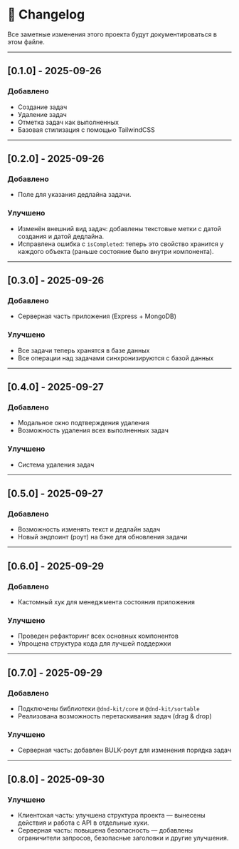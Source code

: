 # 📑 Changelog

Все заметные изменения этого проекта будут документироваться в этом файле.

---

## [0.1.0] - 2025-09-26

### Добавлено

- Создание задач
- Удаление задач
- Отметка задач как выполненных
- Базовая стилизация с помощью TailwindCSS

---

## [0.2.0] - 2025-09-26

### Добавлено

- Поле для указания дедлайна задачи.

### Улучшено

- Изменён внешний вид задач: добавлены текстовые метки с датой создания и датой дедлайна.
- Исправлена ошибка с `isCompleted`: теперь это свойство хранится у каждого объекта (раньше состояние было внутри компонента).

---

## [0.3.0] - 2025-09-26

### Добавлено

- Серверная часть приложения (Express + MongoDB)

### Улучшено

- Все задачи теперь хранятся в базе данных
- Все операции над задачами синхронизируются с базой данных

---

## [0.4.0] - 2025-09-27

### Добавлено

- Модальное окно подтверждения удаления
- Возможность удаления всех выполненных задач

### Улучшено

- Система удаления задач

---

## [0.5.0] - 2025-09-27

### Добавлено

- Возможность изменять текст и дедлайн задач
- Новый эндпоинт (роут) на бэке для обновления задачи

---

## [0.6.0] - 2025-09-29

### Добавлено

- Кастомный хук для менеджмента состояния приложения

### Улучшено

- Проведен рефакторинг всех основных компонентов
- Упрощена структура кода для лучшей поддержки

---

## [0.7.0] - 2025-09-29

### Добавлено

- Подключены библиотеки `@dnd-kit/core` и `@dnd-kit/sortable`
- Реализована возможность перетаскивания задач (drag & drop)

### Улучшено

- Серверная часть: добавлен BULK-роут для изменения порядка задач

---

## [0.8.0] - 2025-09-30

### Улучшено

- Клиентская часть: улучшена структура проекта — вынесены действия и работа с API в отдельные хуки.
- Серверная часть: повышена безопасность — добавлены ограничители запросов, безопасные заголовки и другие улучшения.
